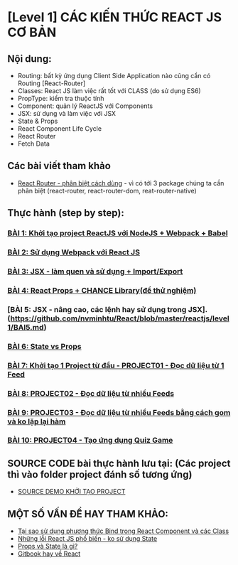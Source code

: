 # [Level 1] CÁC KIẾN THỨC REACT JS CƠ BẢN

## Nội dung:
* Routing: bất kỳ ứng dụng Client Side Application nào cũng cần có Routing [React-Router]
* Classes: React JS làm việc rất tốt với CLASS (do sử dụng ES6)
* PropType: kiểm tra thuộc tính
* Component: quản lý ReactJS với Components
* JSX: sử dụng và làm việc với JSX
* State & Props
* React Component Life Cycle
* React Router
* Fetch Data

## Các bài viết tham khảo
* [React Router - phân biệt cách dùng](https://medium.com/@pshrmn/a-simple-react-router-v4-tutorial-7f23ff27adf) - vì có tới 3 package chúng ta cần phân biệt (react-router, react-router-dom, reat-router-native)

## Thực hành (step by step):

### [BÀI 1: Khởi tạo project ReactJS với NodeJS + Webpack + Babel](https://github.com/nvminhtu/React/blob/master/reactjs/level1/BAI1.md)
### [BÀI 2: Sử dụng Webpack với React JS](https://github.com/nvminhtu/React/blob/master/reactjs/level1/BAI2.md)
### [BÀI 3: JSX - làm quen và sử dụng + Import/Export](https://github.com/nvminhtu/React/blob/master/reactjs/level1/BAI3.md)
### [BÀI 4: React Props + CHANCE Library(để thử nghiệm)](https://github.com/nvminhtu/React/blob/master/reactjs/level1/BAI4.md)
### [BÀI 5: JSX - nâng cao, các lệnh hay sử dụng trong JSX].(https://github.com/nvminhtu/React/blob/master/reactjs/level1/BAI5.md)
### [BÀI 6: State vs Props](https://github.com/nvminhtu/React/blob/master/reactjs/level1/BAI6.md)
### [BÀI 7: Khởi tạo 1 Project từ đầu - PROJECT01 - Đọc dữ liệu từ 1 Feed](https://github.com/nvminhtu/React/blob/master/reactjs/level1/BAI7-PROJECT01.md)
### [BÀI 8: PROJECT02 - Đọc dữ liệu từ nhiều Feeds](https://github.com/nvminhtu/React/blob/master/reactjs/level1/BAI8-PROJECT02.md)
### [BÀI 9: PROJECT03 - Đọc dữ liệu từ nhiều Feeds bằng cách gom và ko lặp lại hàm](https://github.com/nvminhtu/React/blob/master/reactjs/level1/BAI9-PROJECT03.md)
### [BÀI 10: PROJECT04 - Tạo ứng dụng Quiz Game](https://github.com/nvminhtu/React/blob/master/reactjs/level1/BAI10-PROJECT04.md)


## SOURCE CODE bài thực hành lưu tại: (Các project thì vào folder project đánh số tương ứng)
* [SOURCE DEMO KHỞI TẠO PROJECT](https://github.com/nvminhtu/React/tree/master/reactjs/source)

## MỘT SỐ VẤN ĐỀ HAY THAM KHẢO:
* [Tại sao sử dụng phương thức Bind trong React Component và các Class](http://reactkungfu.com/2015/07/why-and-how-to-bind-methods-in-your-react-component-classes/)
* [Những lỗi React JS phổ biến - ko sử dụng State](http://reactkungfu.com/2015/09/common-react-dot-js-mistakes-unneeded-state/)
* [Props và State là gì?](http://teachyourself.vn/react/bai-3-props-state-la-gi.html)
* [Gitbook hay về React](https://rangle-io.gitbooks.io/react-training/content/book/react_components/stateful.html)